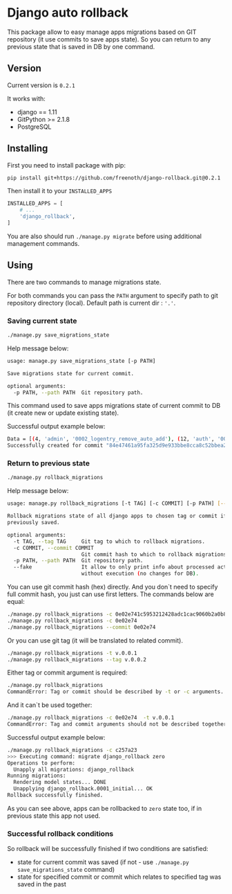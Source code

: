 # Django auto rollback
This package allow to easy manage apps migrations based on GIT repository (it use commits to save apps state).
So you can return to any previous state that is saved in DB by one command.

## Version
Current version is `0.2.1`

It works with:
- django == 1.11
- GitPython >= 2.1.8
- PostgreSQL

## Installing

First you need to install package with pip:
```bash
pip install git+https://github.com/freenoth/django-rollback.git@0.2.1
```

Then install it to your `INSTALLED_APPS`
```python
INSTALLED_APPS = [
    # ...
    'django_rollback',
]
```

You are also should run `./manage.py migrate` before using additional management commands.

## Using
There are two commands to manage migrations state.

For both commands you can pass the `PATH` argument to specify path to git repository directory (local). Default path is current dir : `'.'`.

### Saving current state
```bash
./manage.py save_migrations_state
```
Help message below:
```bash
usage: manage.py save_migrations_state [-p PATH]

Save migrations state for current commit.

optional arguments:
  -p PATH, --path PATH  Git repository path.
```
This command used to save apps migrations state of current commit to DB (it create new or update existing state).

Successful output example below:
```bash
Data = [(4, 'admin', '0002_logentry_remove_auto_add'), (12, 'auth', '0008_alter_user_username_max_length'), (5, 'contenttypes', '0002_remove_content_type_name'), (16, 'django_auto_rollback', '0001_initial'), (17, 'django_rollback', '0001_initial'), (14, 'sessions', '0001_initial')].
Successfully created for commit "84e47461a95fa325d9e933bbe8cca8c52bbea203".
```

### Return to previous state
```bash
./manage.py rollback_migrations
```
Help message below:
```bash
usage: manage.py rollback_migrations [-t TAG] [-c COMMIT] [-p PATH] [--fake]

Rollback migrations state of all django apps to chosen tag or commit if
previously saved.

optional arguments:
  -t TAG, --tag TAG     Git tag to which to rollback migrations.
  -c COMMIT, --commit COMMIT
                        Git commit hash to which to rollback migrations.
  -p PATH, --path PATH  Git repository path.
  --fake                It allow to only print info about processed actions
                        without execution (no changes for DB).

```

You can use git commit hash (hex) directly. And you don`t need to specify full commit hash, you just can use first letters.
The commands below are equal:
```bash
./manage.py rollback_migrations -c 0e02e741c5953212428adc1cac9060b2a0b8626b
./manage.py rollback_migrations -c 0e02e74
./manage.py rollback_migrations --commit 0e02e74
```
Or you can use git tag (it will be translated to related commit).
```bash
./manage.py rollback_migrations -t v.0.0.1
./manage.py rollback_migrations --tag v.0.0.2
```

Either tag or commit argument is required:
```bash
./manage.py rollback_migrations
CommandError: Tag or commit should be described by -t or -c arguments.
```
And it can`t be used together:
```bash
./manage.py rollback_migrations -c 0e02e74  -t v.0.0.1
CommandError: Tag and commit arguments should not be described together.
```

Successful output example below:
```bash
./manage.py rollback_migrations -c c257a23
>>> Executing command: migrate django_rollback zero
Operations to perform:
  Unapply all migrations: django_rollback
Running migrations:
  Rendering model states... DONE
  Unapplying django_rollback.0001_initial... OK
Rollback successfully finished.
```

As you can see above, apps can be rollbacked to `zero` state too, if in previous state this app not used.

### Successful rollback conditions
So rollback will be successfully finished if two conditions are satisfied:
- state for current commit was saved (if not - use `./manage.py save_migrations_state` command)
- state for specified commit or commit which relates to specified tag was saved in the past
 
